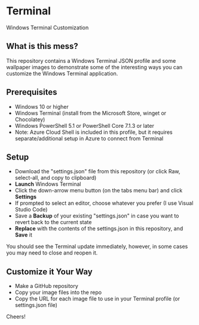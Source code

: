 # Terminal

Windows Terminal Customization

## What is this mess?

This repository contains a Windows Terminal JSON profile and some wallpaper images to demonstrate some of the 
interesting ways you can customize the Windows Terminal application.

## Prerequisites

* Windows 10 or higher
* Windows Terminal (install from the Microsoft Store, winget or Chocolatey)
* Windows PowerShell 5.1 or PowerShell Core 7.1.3 or later
* Note: Azure Cloud Shell is included in this profile, but it requires separate/additional setup in Azure to connect from Terminal

## Setup

* Download the "settings.json" file from this repository (or click Raw, select-all, and copy to clipboard)
* **Launch** Windows Terminal
* Click the down-arrow menu button (on the tabs menu bar) and click **Settings**
* If prompted to select an editor, choose whatever you prefer (I use Visual Studio Code)
* Save a **Backup** of your existing "settings.json" in case you want to revert back to the current state
* **Replace** with the contents of the settings.json in this repository, and **Save** it

You should see the Terminal update immediately, however, in some cases you may need to close and reopen it.

## Customize it Your Way

* Make a GitHub repository
* Copy your image files into the repo
* Copy the URL for each image file to use in your Terminal profile (or settings.json file)

Cheers!
